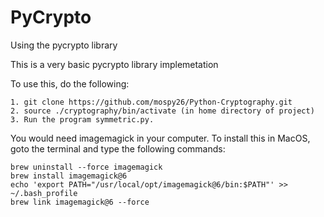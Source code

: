# PyCrypto
Using the pycrypto library

This is a very basic pycrypto library implemetation

To use this, do the following:
```
1. git clone https://github.com/mospy26/Python-Cryptography.git
2. source ./cryptography/bin/activate (in home directory of project)
3. Run the program symmetric.py.
```

You would need imagemagick in your computer.
To install this in MacOS, goto the terminal and type the following commands:

```
brew uninstall --force imagemagick
brew install imagemagick@6
echo 'export PATH="/usr/local/opt/imagemagick@6/bin:$PATH"' >> ~/.bash_profile
brew link imagemagick@6 --force
```
